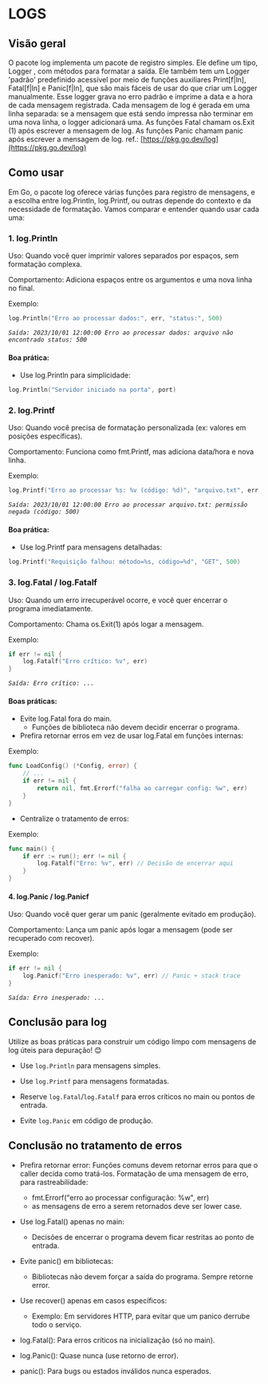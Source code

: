 # LOGS


## Visão geral

O pacote log implementa um pacote de registro simples. Ele define um tipo, Logger , com métodos para formatar a saída. Ele também tem um Logger 'padrão' predefinido acessível por meio de funções auxiliares Print[f|ln], Fatal[f|ln] e Panic[f|ln], que são mais fáceis de usar do que criar um Logger manualmente. Esse logger grava no erro padrão e imprime a data e a hora de cada mensagem registrada. Cada mensagem de log é gerada em uma linha separada: se a mensagem que está sendo impressa não terminar em uma nova linha, o logger adicionará uma. As funções Fatal chamam os.Exit (1) após escrever a mensagem de log. As funções Panic chamam panic após escrever a mensagem de log.
ref.: [https://pkg.go.dev/log](https://pkg.go.dev/log)

## Como usar

Em Go, o pacote log oferece várias funções para registro de mensagens, e a escolha entre log.Println, log.Printf, ou outras depende do contexto e da necessidade de formatação. Vamos comparar e entender quando usar cada uma:

### 1. log.Println

Uso: Quando você quer imprimir valores separados por espaços, sem formatação complexa.

Comportamento: Adiciona espaços entre os argumentos e uma nova linha no final.

Exemplo:

```go
log.Println("Erro ao processar dados:", err, "status:", 500)
```
*`Saída: 2023/10/01 12:00:00 Erro ao processar dados: arquivo não encontrado status: 500`*

#### Boa prática:
- Use log.Println para simplicidade:
```go
log.Println("Servidor iniciado na porta", port)
```

### 2. log.Printf

Uso: Quando você precisa de formatação personalizada (ex: valores em posições específicas).

Comportamento: Funciona como fmt.Printf, mas adiciona data/hora e nova linha.

Exemplo:

```go
log.Printf("Erro ao processar %s: %v (código: %d)", "arquivo.txt", err, 500)
```
*`Saída: 2023/10/01 12:00:00 Erro ao processar arquivo.txt: permissão negada (código: 500)`*

#### Boa prática:
- Use log.Printf para mensagens detalhadas:
```go
log.Printf("Requisição falhou: método=%s, código=%d", "GET", 500)
```

### 3. log.Fatal / log.Fatalf

Uso: Quando um erro irrecuperável ocorre, e você quer encerrar o programa imediatamente.

Comportamento: Chama os.Exit(1) após logar a mensagem.

Exemplo:

```go
if err != nil {
    log.Fatalf("Erro crítico: %v", err)
}
```

*`Saída: Erro crítico: ...`*

#### Boas práticas:
- Evite log.Fatal fora do main.
    - Funções de biblioteca não devem decidir encerrar o programa.
- Prefira retornar erros em vez de usar log.Fatal em funções internas:

Exemplo:

```go
func LoadConfig() (*Config, error) {
    // ...
    if err != nil {
        return nil, fmt.Errorf("falha ao carregar config: %w", err)
    }
}
```
- Centralize o tratamento de erros:

Exemplo:

```go
func main() {
    if err := run(); err != nil {
        log.Fatalf("Erro: %v", err) // Decisão de encerrar aqui
    }
}
```

#### 4. log.Panic / log.Panicf

Uso: Quando você quer gerar um panic (geralmente evitado em produção).

Comportamento: Lança um panic após logar a mensagem (pode ser recuperado com recover).

Exemplo:

```go
if err != nil {
    log.Panicf("Erro inesperado: %v", err) // Panic + stack trace
}
```

*`Saída: Erro inesperado: ...`*


## Conclusão para log
Utilize as boas práticas para construir um código limpo com mensagens de log úteis para depuração! 😊

- Use `log.Println` para mensagens simples.

- Use `log.Printf` para mensagens formatadas.

- Reserve `log.Fatal`/`log.Fatalf` para erros críticos no main ou pontos de entrada.

- Evite `log.Panic` em código de produção.

## Conclusão no tratamento de erros

- Prefira retornar error:
Funções comuns devem retornar erros para que o caller decida como tratá-los.
Formatação de uma mensagem de erro, para rastreabilidade:
    - fmt.Errorf("erro ao processar configuração: %w", err) 
    - as mensagens de erro a serem retornados deve ser lower case.

- Use log.Fatal() apenas no main:
    - Decisões de encerrar o programa devem ficar restritas ao ponto de entrada.

- Evite panic() em bibliotecas:
    - Bibliotecas não devem forçar a saída do programa. Sempre retorne error.

- Use recover() apenas em casos específicos:
    - Exemplo: Em servidores HTTP, para evitar que um panico derrube todo o serviço.

- log.Fatal(): Para erros críticos na inicialização (só no main).

- log.Panic(): Quase nunca (use retorno de error).

- panic(): Para bugs ou estados inválidos nunca esperados.
